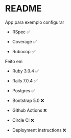 # README

App para exemplo configurar

* RSpec    ✅

* Coverage ✅

* Rubocop  ✅

Feito em

* Ruby 3.0.4 ✅

* Rails 7.0.4 ✅

* Postgres   ✅

* Bootstrap 5.0 ❌

* Github Actions ❌

* Circle CI ❌

* Deployment instructions ❌
